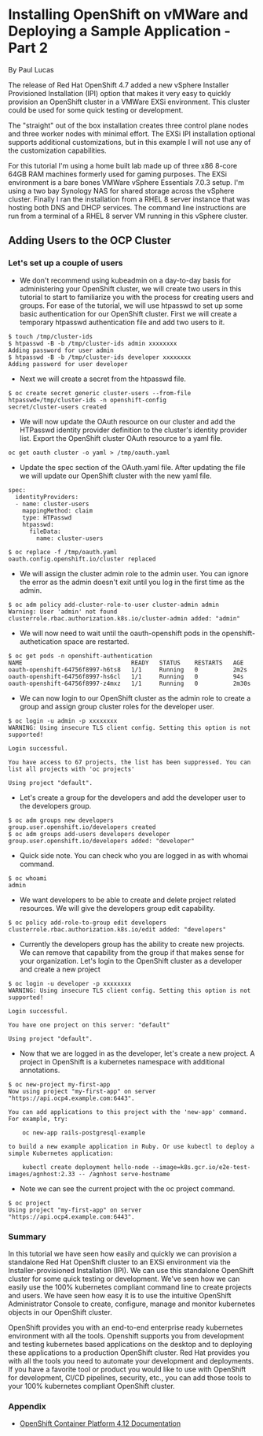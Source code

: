 # Installing OpenShift on vMWare and Deploying a Sample Application - Part 2


By Paul Lucas

The release of Red Hat OpenShift 4.7 added a new vSphere Installer Provisioned Installation (IPI) option that makes it very easy to quickly provision an OpenShift cluster in a VMWare EXSi environment.  This cluster could be used for some quick testing or development.

The "straight" out of the box installation creates three control plane nodes and three worker nodes with minimal effort.  The EXSi IPI installation optional supports additional customizations, but in this example I will not use any of the customization capabilities.

For this tutorial I'm using a home built lab made up of three x86 8-core 64GB RAM machines formerly used for gaming purposes.  The EXSi environment is a bare bones VMWare vSphere Essentials 7.0.3 setup.  I'm using a two bay Synology NAS for shared storage across the vSphere cluster.  Finally I ran the installation from a RHEL 8 server instance that was hosting both DNS and DHCP services.  The command line instructions are run from a terminal of a RHEL 8 server VM running in this vSphere cluster.


## Adding Users to the OCP Cluster

### Let's set up a couple of users
- We don't recommend using kubeadmin on a day-to-day basis for administering your OpenShift cluster, we will create two users in this tutorial to start to familiarize you with the process for creating users and groups.  For ease of the tutorial, we will use htpasswd to set up some basic authentication for our OpenShift cluster.  First we will create a temporary htpasswd authentication file and add two users to it. 
```
$ touch /tmp/cluster-ids
$ htpasswd -B -b /tmp/cluster-ids admin xxxxxxxx
Adding password for user admin
$ htpasswd -B -b /tmp/cluster-ids developer xxxxxxxx
Adding password for user developer
```

- Next we will create a secret from the htpasswd file.
```
$ oc create secret generic cluster-users --from-file htpasswd=/tmp/cluster-ids -n openshift-config
secret/cluster-users created
```

- We will now update the OAuth resource on our cluster and add the HTPasswd identity provider definition to the cluster's identity provider list.  Export the OpenShift cluster OAuth resource to a yaml file.
```
oc get oauth cluster -o yaml > /tmp/oauth.yaml
```
-  Update the spec section of the OAuth.yaml file.  After updating the file we will update our OpenShift cluster with the new yaml file.
```
spec: 
  identityProviders:
  - name: cluster-users
    mappingMethod: claim
    type: HTPasswd
    htpasswd:
      fileData:
        name: cluster-users
```
```
$ oc replace -f /tmp/oauth.yaml 
oauth.config.openshift.io/cluster replaced
```
- We will assign the cluster admin role to the admin user.  You can ignore the error as the admin doesn't exit until you log in the first time as the admin.
```
$ oc adm policy add-cluster-role-to-user cluster-admin admin
Warning: User 'admin' not found
clusterrole.rbac.authorization.k8s.io/cluster-admin added: "admin"
```
-  We will now need to wait until the oauth-openshift pods in the openshift-authetication space are restarted.
```
$ oc get pods -n openshift-authentication
NAME                               READY   STATUS    RESTARTS   AGE
oauth-openshift-64756f8997-h6ts8   1/1     Running   0          2m2s
oauth-openshift-64756f8997-hs6cl   1/1     Running   0          94s
oauth-openshift-64756f8997-z4mxz   1/1     Running   0          2m30s
```
- We can now login to our OpenShift cluster as the admin role to create a group and assign group cluster roles for the developer user.
```
$ oc login -u admin -p xxxxxxxx
WARNING: Using insecure TLS client config. Setting this option is not supported!

Login successful.

You have access to 67 projects, the list has been suppressed. You can list all projects with 'oc projects'

Using project "default".
```

- Let's create a group for the developers and add the developer user to the developers group.

```
$ oc adm groups new developers
group.user.openshift.io/developers created
$ oc adm groups add-users developers developer
group.user.openshift.io/developers added: "developer"
```
- Quick side note.  You can check who you are logged in as with whomai command.
```
$ oc whoami
admin

```

- We want developers to be able to create and delete project related resources.  We will give the developers group edit capability.
```
$ oc policy add-role-to-group edit developers
clusterrole.rbac.authorization.k8s.io/edit added: "developers"
```

- Currently the developers group has the ability to create new projects.  We can remove that capability from the group if that makes sense for your organization.  Let's login to the OpenShift cluster as a developer and create a new project
```
$ oc login -u developer -p xxxxxxxx
WARNING: Using insecure TLS client config. Setting this option is not supported!

Login successful.

You have one project on this server: "default"

Using project "default".
```
- Now that we are logged in as the developer, let's create a new project.  A project in OpenShift is a kubernetes namespace with additional annotations.
```
$ oc new-project my-first-app
Now using project "my-first-app" on server "https://api.ocp4.example.com:6443".

You can add applications to this project with the 'new-app' command. For example, try:

    oc new-app rails-postgresql-example

to build a new example application in Ruby. Or use kubectl to deploy a simple Kubernetes application:

    kubectl create deployment hello-node --image=k8s.gcr.io/e2e-test-images/agnhost:2.33 -- /agnhost serve-hostname
```

- Note we can see the current project with the oc project command.
```
$ oc project
Using project "my-first-app" on server "https://api.ocp4.example.com:6443".
```

### Summary
In this tutorial we have seen how easily and quickly we can provision a standalone Red Hat OpenShift cluster to an EXSi environment via the Installer-provisioned Installation (IPI). We can use this standalone OpenShift cluster for some quick testing or development.  We've seen how we can easily use the 100% kubernetes compliant command line to create projects and users.  We have seen how easy it is to use the intuitive OpenShift Administrator Console to create, configure, manage and monitor kubernetes objects in our OpenShift cluster.

OpenShift provides you with an end-to-end enterprise ready kubernetes environment with all the tools.  Openshift supports you from development and testing kubernetes based applications on the desktop and to deploying these applications to a production OpenShift cluster.  Red Hat provides you with all the tools you need to automate your development and deployments.  If you have a favorite tool or product you would like to use with OpenShift for development, CI/CD pipelines, security, etc., you can add those tools to your 100% kubernetes compliant OpenShift cluster.




 ### Appendix
 - [OpenShift Container Platform 4.12 Documentation](https://docs.openshift.com/container-platform/4.12/welcome/index.html)
